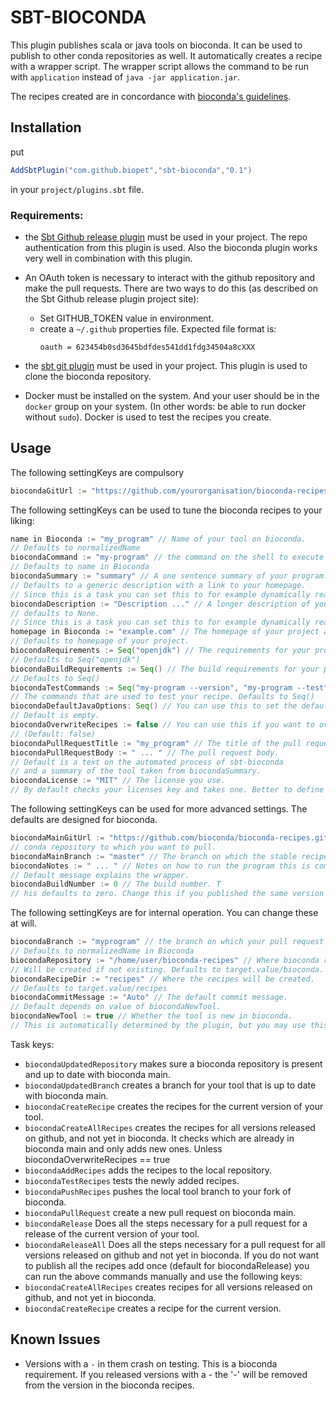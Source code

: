 # SBT-BIOCONDA
This plugin publishes scala or java tools on bioconda. 
It can be used to publish to other conda repositories as well. 
It automatically creates a recipe with a wrapper script. The wrapper script
allows the command to be run with `application` instead of `java -jar application.jar`. 

The recipes created are in concordance with [bioconda's guidelines](https://bioconda.github.io/guidelines.html#guidelines).

## Installation

put
```scala
AddSbtPlugin("com.github.biopet","sbt-bioconda","0.1")
```
in your `project/plugins.sbt` file.
### Requirements:
- the [Sbt Github release plugin](https://github.com/ohnosequences/sbt-github-release)
must be used in your project. The repo authentication from
this plugin is used. Also the bioconda plugin works very well in combination with this plugin.
- An OAuth token is necessary to interact with the github repository and make the pull requests.
There are two ways to do this (as described on the Sbt Github release plugin project site):
    - Set GITHUB_TOKEN value in environment.
    - create a `~/.github` properties file. Expected file format is: 
        ```
        oauth = 623454b0sd3645bdfdes541dd1fdg34504a8cXXX
        ```

- the [sbt git plugin]() must be used in your project.
This plugin is used to clone the bioconda repository.
- Docker must be installed on the system. And your user should be in the
`docker` group on your system. (In other words: be able to run docker without `sudo`).
Docker is used to test the recipes you create.


## Usage
The following settingKeys are compulsory
```scala
biocondaGitUrl := "https://github.com/yourorganisation/bioconda-recipes" // your personal fork of bioconda-recipes
```
The following settingKeys can be used to tune the bioconda recipes to your liking:
```scala
name in Bioconda := "my_program" // Name of your tool on bioconda. 
// Defaults to normalizedName
biocondaCommand := "my-program" // the command on the shell to execute your program. 
// Defaults to name in Bioconda
biocondaSummary := "summary" // A one sentence summary of your program.  
// Defaults to a generic description with a link to your homepage.
// Since this is a task you can set this to for example dynamically read your README.md if you want to.
biocondaDescription := "Description ..." // A longer description of your program if needed.
// defaults to None.
// Since this is a task you can set this to for example dynamically read your README.md if you want to.
homepage in Bioconda := "example.com" // The homepage of your project as displayed on bioconda. 
// Defaults to homepage of your project.
biocondaRequirements := Seq("openjdk") // The requirements for your project. 
// Defaults to Seq("openjdk")
biocondaBuildRequirements := Seq() // The build requirements for your project. 
// Defaults to Seq()
biocondaTestCommands := Seq("my-program --version", "my-program --test") 
// The commands that are used to test your recipe. Defaults to Seq()
biocondaDefaultJavaOptions: Seq() // You can use this to set the default memory options. 
// Default is empty.
biocondaOverwriteRecipes := false // You can use this if you want to overwrite previously published recipes.
// (Default: false)
biocondaPullRequestTitle := "my_program" // The title of the pull request on github.
biocondaPullRequestBody := " ... " // The pull request body. 
// Default is a text on the automated process of sbt-bioconda 
// and a summary of the tool taken from biocondaSummary.
biocondaLicense := "MIT" // The license you use. 
// By default checks your licenses key and takes one. Better to define this explicitly.
```
The following settingKeys can be used for more advanced settings. 
The defaults are designed for bioconda. 
```scala
biocondaMainGitUrl := "https://github.com/bioconda/bioconda-recipes.git" 
// conda repository to which you want to pull.
biocondaMainBranch := "master" // The branch on which the stable recipes on the conda repository are defined.
biocondaNotes := " ... " // Notes on how to run the program this is compulsory for bioconda. 
// Default message explains the wrapper.
biocondaBuildNumber := 0 // The build number. T
// his defaults to zero. Change this if you published the same version twice. (This should never happen!)
```

The following settingKeys are for internal operation. You can change these at will.
```scala
biocondaBranch := "myprogram" // the branch on which your pull request is created. 
// Defaults to normalizedName in Bioconda
biocondaRepository := "/home/user/bioconda-recipes" // Where bioconda repository is located. 
// Will be created if not existing. Defaults to target.value/bioconda. 
biocondaRecipeDir := "recipes" // Where the recipes will be created.
// Defaults to target.value/recipes
biocondaCommitMessage := "Auto" // The default commit message.
// Default depends on value of biocondaNewTool. 
biocondaNewTool := true // Whether the tool is new in bioconda.
// This is automatically determined by the plugin, but you may use this key to override it.
```

Task keys:
- `biocondaUpdatedRepository` makes sure a bioconda repository is present and up to date
with bioconda main.
- `biocondaUpdatedBranch` creates a branch for your tool that is up to date with bioconda main.
- `biocondaCreateRecipe` creates the recipes for the current version of your tool. 
- `biocondaCreateAllRecipes` creates the recipes for all versions released on github, and not yet in bioconda.
It checks which are already in bioconda main and only adds new ones. Unless biocondaOverwriteRecipes == true
- `biocondaAddRecipes` adds the recipes to the local repository.
- `biocondaTestRecipes` tests the newly added recipes.
- `biocondaPushRecipes` pushes the local tool branch to your fork of bioconda.
- `biocondaPullRequest` create a new pull request on bioconda main.
- `biocondaRelease` Does all the steps necessary for a pull request for a release of the current version of your tool.
- `biocondaReleaseAll` Does all the steps necessary for a pull request for all versions released on github and not yet in bioconda.
If you do not want to publish all the recipes add once (default for biocondaRelease) you can 
run the above commands manually and use the following keys:
- `biocondaCreateAllRecipes` creates recipes for all versions released on github, and not yet in bioconda.
- `biocondaCreateRecipe` creates a recipe for the current version.

## Known Issues

- Versions with a `-` in them crash on testing. This is a bioconda requirement.
If you released versions with a - the '-' will be removed from the version in the bioconda recipes.
